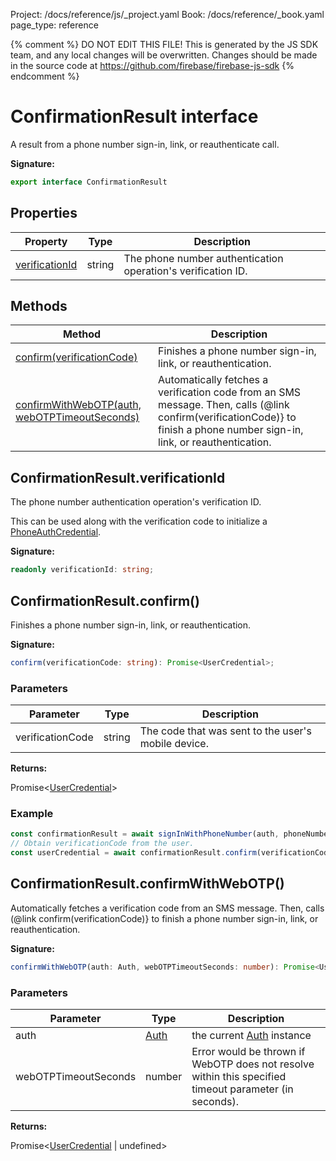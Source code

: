 Project: /docs/reference/js/_project.yaml
Book: /docs/reference/_book.yaml
page_type: reference

{% comment %}
DO NOT EDIT THIS FILE!
This is generated by the JS SDK team, and any local changes will be
overwritten. Changes should be made in the source code at
https://github.com/firebase/firebase-js-sdk
{% endcomment %}

# ConfirmationResult interface
A result from a phone number sign-in, link, or reauthenticate call.

<b>Signature:</b>

```typescript
export interface ConfirmationResult 
```

## Properties

|  Property | Type | Description |
|  --- | --- | --- |
|  [verificationId](./auth.confirmationresult.md#confirmationresultverificationid) | string | The phone number authentication operation's verification ID. |

## Methods

|  Method | Description |
|  --- | --- |
|  [confirm(verificationCode)](./auth.confirmationresult.md#confirmationresultconfirm) | Finishes a phone number sign-in, link, or reauthentication. |
|  [confirmWithWebOTP(auth, webOTPTimeoutSeconds)](./auth.confirmationresult.md#confirmationresultconfirmwithwebotp) | Automatically fetches a verification code from an SMS message. Then, calls (<!-- -->@<!-- -->link confirm(verificationCode)<!-- -->} to finish a phone number sign-in, link, or reauthentication. |

## ConfirmationResult.verificationId

The phone number authentication operation's verification ID.

This can be used along with the verification code to initialize a [PhoneAuthCredential](./auth.phoneauthcredential.md#phoneauthcredential_class)<!-- -->.

<b>Signature:</b>

```typescript
readonly verificationId: string;
```

## ConfirmationResult.confirm()

Finishes a phone number sign-in, link, or reauthentication.

<b>Signature:</b>

```typescript
confirm(verificationCode: string): Promise<UserCredential>;
```

### Parameters

|  Parameter | Type | Description |
|  --- | --- | --- |
|  verificationCode | string | The code that was sent to the user's mobile device. |

<b>Returns:</b>

Promise&lt;[UserCredential](./auth.usercredential.md#usercredential_interface)<!-- -->&gt;

### Example


```javascript
const confirmationResult = await signInWithPhoneNumber(auth, phoneNumber, applicationVerifier);
// Obtain verificationCode from the user.
const userCredential = await confirmationResult.confirm(verificationCode);

```

## ConfirmationResult.confirmWithWebOTP()

Automatically fetches a verification code from an SMS message. Then, calls (<!-- -->@<!-- -->link confirm(verificationCode)<!-- -->} to finish a phone number sign-in, link, or reauthentication.

<b>Signature:</b>

```typescript
confirmWithWebOTP(auth: Auth, webOTPTimeoutSeconds: number): Promise<UserCredential | undefined>;
```

### Parameters

|  Parameter | Type | Description |
|  --- | --- | --- |
|  auth | [Auth](./auth.auth.md#auth_interface) | the current [Auth](./auth.auth.md#auth_interface) instance |
|  webOTPTimeoutSeconds | number | Error would be thrown if WebOTP does not resolve within this specified timeout parameter (in seconds). |

<b>Returns:</b>

Promise&lt;[UserCredential](./auth.usercredential.md#usercredential_interface) \| undefined&gt;

